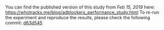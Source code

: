 You can find the published version of this study from *Feb 15, 2019* here: https://whotracks.me/blog/adblockers_performance_study.html
To re-run the experiment and reproduce the results, please check the following commit: [d63d545](https://github.com/cliqz-oss/adblocker/commit/d63d545095a1d47626c9fd29e14a813a2ff4f012)
